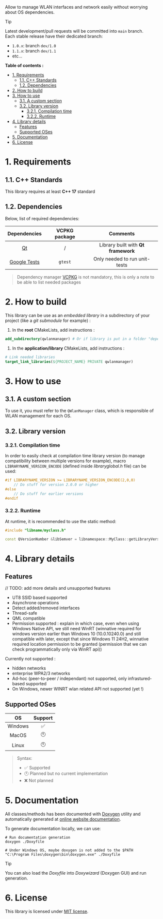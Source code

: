 Allow to manage WLAN interfaces and network easily without worrying about OS dependencies.

> [!TIP]
> Latest development/pull requests will be committed into `main` branch.  
> Each stable release have their dedicated branch:
> - `1.0.x`: branch `dev/1.0`
> - `1.1.x`: branch `dev/1.1`
> - etc...

**Table of contents :**
- [1. Requirements](#1-requirements)
  - [1.1. C++ Standards](#11-c-standards)
  - [1.2. Dependencies](#12-dependencies)
- [2. How to build](#2-how-to-build)
- [3. How to use](#3-how-to-use)
  - [3.1. A custom section](#31-a-custom-section)
  - [3.2. Library version](#32-library-version)
    - [3.2.1. Compilation time](#321-compilation-time)
    - [3.2.2. Runtime](#322-runtime)
- [4. Library details](#4-library-details)
  - [Features](#features)
  - [Supported OSes](#supported-oses)
- [5. Documentation](#5-documentation)
- [6. License](#6-license)

# 1. Requirements
## 1.1. C++ Standards

This library requires at least **C++ 17** standard

## 1.2. Dependencies

Below, list of required dependencies:

| Dependencies | VCPKG package | Comments |
|:-:|:-:|:-:|
| [Qt][qt-official] | / | Library built with **Qt framework** |
| [Google Tests][gtest-repo] | `gtest` | Only needed to run unit-tests |

> Dependency manager [VCPKG][vcpkg-tutorial] is not mandatory, this is only a note to be able to list needed packages

# 2. How to build

This library can be use as an _embedded library_ in a subdirectory of your project (like a _git submodule_ for example) :
1. In the **root** CMakeLists, add instructions :
```cmake
add_subdirectory(qwlanmanager) # Or if library is put in a folder "dependencies" : add_subdirectory(dependencies/qwlanmanager)
```

1. In the **application/library** CMakeLists, add instructions :
```cmake
# Link needed libraries
target_link_libraries(${PROJECT_NAME} PRIVATE qwlanmanager)
```

# 3. How to use
## 3.1. A custom section

To use it, you must refer to the `QWlanManager` class, which is responsible of WLAN management for each OS.

## 3.2. Library version
### 3.2.1. Compilation time

In order to easily check at compilation time library version (to manage compatibility between multiple versions for example), macro `LIBRARYNAME_VERSION_ENCODE` (defined inside _libraryglobal.h_ file) can be used:
```cpp
#if LIBRARYNAME_VERSION >= LIBRARYNAME_VERSION_ENCODE(2,0,0)
    // Do stuff for version 2.0.0 or higher
#else
    // Do stuff for earlier versions
#endif
```

### 3.2.2. Runtime

At runtime, it is recommended to use the static method:
```cpp
#include "libname/myclass.h"

const QVersionNumber &libSemver = libnamespace::MyClass::getLibraryVersion();
```

# 4. Library details
## Features

// TODO: add more details and unsupported features

- UT8 SSID based supported
- Asynchrone operations
- Detect added/removed interfaces
- Thread-safe
- QML compatible
- Permission supported : explain in which case, even when using Windows Native API, we still need WinRT (winnative required for windows version earlier than Windows 10 (10.0.10240.0) and still compatible with later, except that since Windows 11 24H2, winnative required location permission to be granted (permission that we can check programmatically only via WinRT api))

Currently not supported :
- hidden networks
- enterprise WPA2/3 networks
- Ad-hoc (peer-to-peer / independant) not supported, only infrastured-based supported
- On Windows, newer WINRT wlan related API not supported (yet !)
  
## Supported OSes

| OS | Support |
|:-:|:-:|
| Windows | :white_check_mark: |
| MacOS | :clock11: |
| Linux | :clock11: |

> Syntax:
> - :white_check_mark: Supported
> - :clock11: Planned but no current implementation
> - :x: Not planned

# 5. Documentation

All classes/methods has been documented with [Doxygen][doxygen-official] utility and automatically generated at [online website documentation][example-doc-web].

To generate documentation locally, we can use:
```shell
# Run documentation generation
doxygen ./Doxyfile

# Under Windows OS, maybe doxygen is not added to the $PATH
"C:\Program Files\doxygen\bin\doxygen.exe" ./Doxyfile
```
> [!TIP]
> You can also load the _Doxyfile_ into _Doxywizard_ (Doxygen GUI) and run generation.

# 6. License

This library is licensed under [MIT license][repo-license].

<!-- Links of this repository -->
[repo-license]: LICENSE

<!-- External links -->
[doxygen-official]: https://www.doxygen.nl/index.html
[example-doc-web]: https://www.google.com/
[gtest-repo]: https://github.com/google/googletest

[qt-official]: https://www.qt.io/
[qt-installer]: https://www.qt.io/download-qt-installer

[vcpkg-tutorial]: https://github.com/legerch/develop-memo/tree/master/Toolchains/Build%20systems/VCPKG